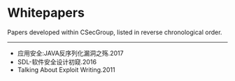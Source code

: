 # Whitepapers

Papers developed within CSecGroup, listed in reverse chronological order.

---

* 应用安全:JAVA反序列化漏洞之殇.2017
* SDL-软件安全设计初窥.2016
* Talking About Exploit Writing.2011

